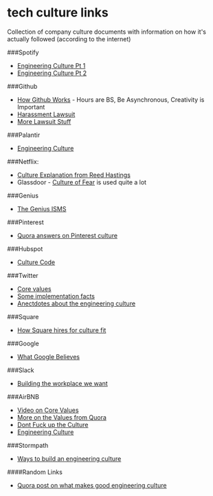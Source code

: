 # tech culture links
Collection of company culture documents with information on how it's actually followed (according to the internet)

###Spotify
* [Engineering Culture Pt 1](https://labs.spotify.com/2014/03/27/spotify-engineering-culture-part-1/)
* [Engineering Culture Pt 2](https://labs.spotify.com/2014/09/20/spotify-engineering-culture-part-2/)

###Github
* [How Github Works](http://zachholman.com/posts/how-github-works/) - Hours are BS, Be Asynchronous, Creativity is Important
* [Harassment Lawsuit](http://valleywag.gawker.com/github-cofounder-resigns-after-internal-harassment-inve-1565714008)
* [More Lawsuit Stuff](http://valleywag.gawker.com/ims-and-email-support-allegations-about-the-toxic-cultu-1567175545)

###Palantir
* [Engineering Culture](https://www.palantir.com/engineering-culture/)

###Netflix:
* [Culture Explanation from Reed Hastings](http://www.slideshare.net/reed2001/culture-1798664)
* Glassdoor - [Culture of Fear](http://www.glassdoor.com/GD/Reviews/Netflix-Reviews-E11891.htm?filter.jobTitleFTS=engineer&filter.defaultEmploymentStatuses=false&filter.employmentStatus=REGULAR&filter.employmentStatus=PART_TIME) is used quite a lot 

###Genius
* [The Genius ISMS](http://genius.com/Genius-the-genius-isms-annotated)

###Pinterest
* [Quora answers on Pinterest culture](https://www.quora.com/What-is-it-like-to-work-at-Pinterest)

###Hubspot
* [Culture Code](http://www.slideshare.net/HubSpot/the-hubspot-culture-code-creating-a-company-we-love)

###Twitter
* [Core values](http://genius.com/Twitter-core-values-annotated)
* [Some implementation facts](http://www.forbes.com/sites/kevinkruse/2012/10/23/twitter-employee-engagement/)
* [Anectdotes about the engineering culture](http://www.geekwire.com/2014/twitter-exec/)

###Square
* [How Square hires for culture fit](https://corner.squareup.com/2013/11/culture-fit.html)

###Google
* [What Google Believes](http://www.google.com/about/company/philosophy/)

###Slack
* [Building the workplace we want](http://slackhq.com/post/107934093600/building-the-workplace-we-want)

###AirBNB
* [Video on Core Values](https://gist.github.com/sprice/11157970)
* [More on the Values from Quora](https://www.quora.com/What-is-Airbnbs-mission-vision-statement)
* [Dont Fuck up the Culture](https://medium.com/@bchesky/dont-fuck-up-the-culture-597cde9ee9d4)
* [Engineering Culture](http://nerds.airbnb.com/engineering-culture-airbnb/)

###Stormpath
* [Ways to build an engineering culture](https://stormpath.com/blog/how-to-build-engineering-culture/)

####Random Links
* [Quora post on what makes good engineering culture](https://www.quora.com/What-makes-a-good-engineering-culture)
